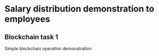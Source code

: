 # Salary distribution demonstration to employees
## Blockchain task 1
Simple blockchain operation demonstration
